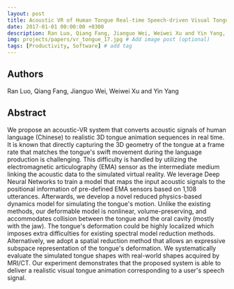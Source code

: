 ```yaml
---
layout: post
title: Acoustic VR of Human Tongue Real-time Speech-driven Visual Tongue System
date: 2017-01-01 00:00:00 +0300
description: Ran Luo, Qiang Fang, Jianguo Wei, Weiwei Xu and Yin Yang, "Acoustic VR of Human Tongue Real-time Speech-driven Visual Tongue System", in Proceeding of IEEE VR, 2017. # Add post description (optional)
img: projects/papers/vr_tongue_17.jpg # Add image post (optional)
tags: [Productivity, Software] # add tag
---
```


## Authors

Ran Luo, Qiang Fang, Jianguo Wei, Weiwei Xu and Yin Yang

## Abstract

We propose an acoustic-VR system that converts acoustic signals of human language (Chinese) to realistic 3D tongue animation sequences in real time. It is known that directly capturing the 3D geometry of the tongue at a frame rate that matches the tongue's swift movement during the language production is challenging. This difficulty is handled by utilizing the electromagnetic articulography (EMA) sensor as the intermediate medium linking the acoustic data to the simulated virtual reality. We leverage Deep Neural Networks to train a model that maps the input acoustic signals to the positional information of pre-defined EMA sensors based on 1,108 utterances. Afterwards, we develop a novel reduced physics-based dynamics model for simulating the tongue's motion. Unlike the existing methods, our deformable model is nonlinear, volume-preserving, and accommodates collision between the tongue and the oral cavity (mostly with the jaw). The tongue's deformation could be highly localized which imposes extra difficulties for existing spectral model reduction methods. Alternatively, we adopt a spatial reduction method that allows an expressive subspace representation of the tongue's deformation. We systematically evaluate the simulated tongue shapes with real-world shapes acquired by MRI/CT. Our experiment demonstrates that the proposed system is able to deliver a realistic visual tongue animation corresponding to a user's speech signal.